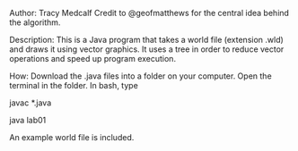Author: Tracy Medcalf
Credit to @geofmatthews for the central idea behind the algorithm.

Description: This is a Java program that takes a world file (extension .wld) and draws it using vector graphics. It uses a tree in order to reduce vector operations and speed up program execution.

How: Download the .java files into a folder on your computer. Open the terminal in the folder.
In bash, type

   javac *.java
  
   java lab01


An example world file is included.
